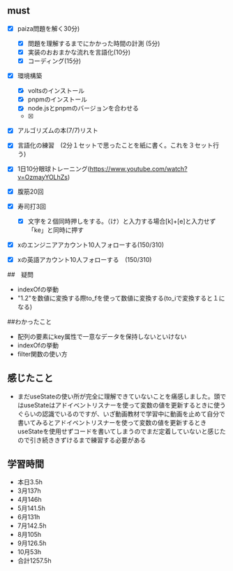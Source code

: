 

## must
- [x] paiza問題を解く30分)
  - [x] 問題を理解するまでにかかった時間の計測 (5分)
  - [x] 実装のおおまかな流れを言語化(10分)
  - [x] コーディング(15分)
- [x] 環境構築
  - [x] voltsのインストール
  - [x] pnpmのインストール
  - [x] node.jsとpnpmのバージョンを合わせる
  - [x] 
- [x] アルゴリズムの本(7/7)リスト
- [x] 言語化の練習　(2分１セットで思ったことを紙に書く。これを３セット行う)
- [x] 1日10分眼球トレーニング(https://www.youtube.com/watch?v=OzmayYOLhZs)
- [x] 腹筋20回
- [x] 寿司打3回
  - [x] 文字を２個同時押しをする。（け）と入力する場合[k]+[e]と入力せず「ke」と同時に押す
- [x] xのエンジニアアカウント10人フォローする(150/310)
- [x] xの英語アカウント10人フォローする　(150/310)
     

##　疑問
- indexOfの挙動
- "1.2"を数値に変換する際to_fを使って数値に変換する(to_iで変換すると１になる)


##わかったこと
- 配列の要素にkey属性で一意なデータを保持しないといけない
- indexOfの挙動
- filter関数の使い方


## 感じたこと
- まだuseStateの使い所が完全に理解できていないことを痛感しました。頭ではuseStateはアドイベントリスナーを使って変数の値を更新するときに使うぐらいの認識でいるのですが、いざ動画教材で学習中に動画を止めて自分で書いてみるとアドイベントリスナーを使って変数の値を更新するときuseStateを使用せずコードを書いてしまうのでまだ定着していないと感じたので引き続ききずけるまで練習する必要がある


## 学習時間
  - 本日3.5h
  - 3月137h
  - 4月146h
  - 5月141.5h
  - 6月131h
  - 7月142.5h
  - 8月105h
  - 9月126.5h
  - 10月53h
  - 合計1257.5h
    






